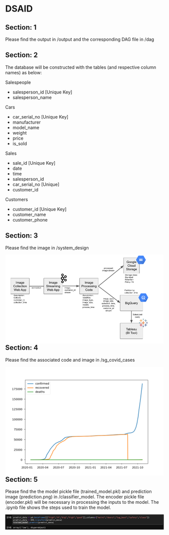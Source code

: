 # DSAID
## Section: 1
Please find the output in /output and the corresponding DAG file in /dag

## Section: 2
The database will be constructed with the tables (and respective column names) as below:

Salespeople
* salesperson_id [Unique Key]
* salesperson_name

Cars
* car_serial_no [Unique Key]
* manufacturer
* model_name
* weight
* price
* is_sold

Sales
* sale_id [Unique Key]
* date
* time
* salesperson_id
* car_serial_no [Unique]
* customer_id

Customers
* customer_id [Unique Key]
* customer_name
* customer_phone

## Section: 3
Please find the image in /system_design

<img src="system_design/DSAID.png"
     alt="System Design for Image Processing"
     style="float: left; margin-right: 10px;" />

## Section: 4
Please find the associated code and image in /sg_covid_cases

<img src="sg_covid_cases/sg_covid_cases.png"
     alt="System Design for Image Processing"
     style="float: left; margin-right: 10px;" />

## Section: 5
Please find the the model pickle file (trained_model.pkl) and prediction image (prediction.png) in /classifier_model. The encoder pickle file (encoder.pkl) will be necessary in processing the inputs to the model. The .ipynb file shows the steps used to train the model.

<img src="classifier_model/prediction.png"
     alt="System Design for Image Processing"
     style="float: left; margin-right: 10px;" />
